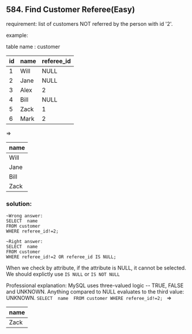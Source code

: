 ## 584. Find Customer Referee(Easy)
requirement:  list of customers NOT referred by the person with id '2'.

example:

table name : customer

| id   | name | referee_id|
|------|------|-----------|
|    1 | Will |      NULL |
|    2 | Jane |      NULL |
|    3 | Alex |         2 |
|    4 | Bill |      NULL |
|    5 | Zack |         1 |
|    6 | Mark |         2 |
=>

| name |
|------|
| Will |
| Jane |
| Bill |
| Zack |



### solution:

```
~Wrong answer:
SELECT  name 
FROM customer
WHERE referee_id!=2; 

~Right answer:
SELECT  name 
FROM customer
WHERE referee_id!=2 OR referee_id IS NULL;

```

When we check by attribute, if the attribute is NULL, it cannot be selected.
We should explictly use `IS NULL` or `IS NOT NULL`

Professional explanation:
MySQL uses three-valued logic -- TRUE, FALSE and UNKNOWN. Anything compared to NULL evaluates to the third value: UNKNOWN. 
`SELECT  name 
FROM customer
WHERE referee_id!=2; ` =>

| name |
|------|
| Zack |

